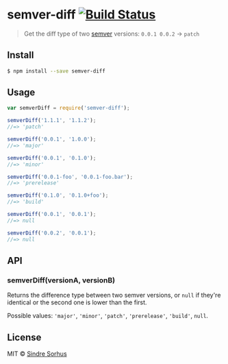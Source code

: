 # semver-diff [![Build Status](https://travis-ci.org/sindresorhus/semver-diff.svg?branch=master)](https://travis-ci.org/sindresorhus/semver-diff)

> Get the diff type of two [semver](https://github.com/isaacs/node-semver) versions: `0.0.1 0.0.2` → `patch`

## Install

```sh
$ npm install --save semver-diff
```

## Usage

```js
var semverDiff = require('semver-diff');

semverDiff('1.1.1', '1.1.2');
//=> 'patch'

semverDiff('0.0.1', '1.0.0');
//=> 'major'

semverDiff('0.0.1', '0.1.0');
//=> 'minor'

semverDiff('0.0.1-foo', '0.0.1-foo.bar');
//=> 'prerelease'

semverDiff('0.1.0', '0.1.0+foo');
//=> 'build'

semverDiff('0.0.1', '0.0.1');
//=> null

semverDiff('0.0.2', '0.0.1');
//=> null
```

## API

### semverDiff(versionA, versionB)

Returns the difference type between two semver versions, or `null` if they're identical or the second one is lower than the first.

Possible values: `'major'`, `'minor'`, `'patch'`, `'prerelease'`, `'build'`, `null`.

## License

MIT © [Sindre Sorhus](http://sindresorhus.com)
